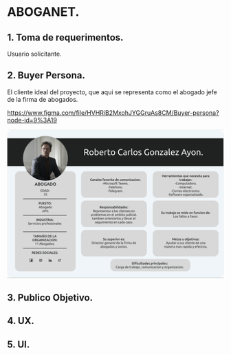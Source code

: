 # ABOGANET.

## **1. Toma de requerimentos.**
Usuario solicitante.
## **2. Buyer Persona.**
El cliente ideal del proyecto, que aqui se representa como el abogado jefe de la firma de abogados.

https://www.figma.com/file/HVHRiB2MxohJYGGruAs8CM/Buyer-persona?node-id=9%3A19

![Buyer Persona](./Imagenes/Buyer_Persona.PNG)

## **3. Publico Objetivo.**


## **4. UX.**

## **5. UI.**
